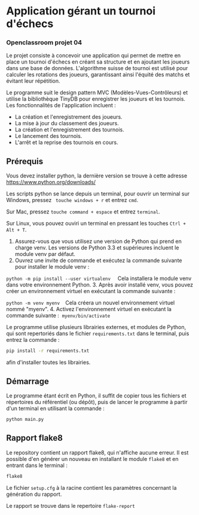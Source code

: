 # Application gérant un tournoi d'échecs

### Openclassroom projet 04

Le projet consiste à concevoir une application qui permet de mettre en place un tournoi d'échecs en créant sa structure et en ajoutant les joueurs dans une base de données. L'algorithme suisse de tournoi est utilisé pour calculer les rotations des joueurs, garantissant ainsi l'équité des matchs et évitant leur répétition.

Le programme suit le design pattern MVC (Modèles-Vues-Contrôleurs) et utilise la bibliothèque TinyDB pour enregistrer les joueurs et les tournois. Les fonctionnalités de l'application incluent :

- La création et l'enregistrement des joueurs.
- La mise à jour du classement des joueurs.
- La création et l'enregistrement des tournois.
- Le lancement des tournois.
- L'arrêt et la reprise des tournois en cours.


## Prérequis

Vous devez installer python, la dernière version se trouve à cette adresse 
https://www.python.org/downloads/

Les scripts python se lance depuis un terminal, pour ouvrir un terminal sur Windows, pressez ``` touche windows + r``` et entrez ```cmd```.

Sur Mac, pressez ```touche command + espace``` et entrez ```terminal```.

Sur Linux, vous pouvez ouviri un terminal en pressant les touches ```Ctrl + Alt + T```.

1. Assurez-vous que vous utilisez une version de Python qui prend en charge venv. Les versions de Python 3.3 et supérieures incluent le module venv par défaut.
2. Ouvrez une invite de commande et exécutez la commande suivante pour installer le module venv : 

```python -m pip install --user virtualenv ```
  Cela installera le module venv dans votre environnement Python.
3. Après avoir installé venv, vous pouvez créer un environnement virtuel en exécutant la commande suivante :


```python -m venv myenv ``` 
Cela créera un nouvel environnement virtuel nommé "myenv".
4. Activez l'environnement virtuel en exécutant la commande suivante :  ```myenv/bin/activate```


Le programme utilise plusieurs librairies externes, et modules de Python, qui sont repertoriés dans le fichier ```requirements.txt```
dans le terminal, puis entrez la commande :

```bash
pip install -r requirements.txt
```
afin d'installer toutes les librairies.



## Démarrage 

Le programme étant écrit en Python, il suffit de copier tous les fichiers et répertoires du référentiel (ou dépôt), puis de lancer le programme à partir d'un terminal en utilisant la commande :

```bash
python main.py
```



## Rapport flake8

Le repository contient un rapport flake8, qui n'affiche aucune erreur. Il est possible d'en générer un nouveau en installant le module ```flake8``` et en entrant dans le terminal :

```bash
flake8
```

Le fichier ```setup.cfg``` à la racine contient les paramètres concernant la génération du rapport.

Le rapport se trouve dans le repertoire ```flake-report```

